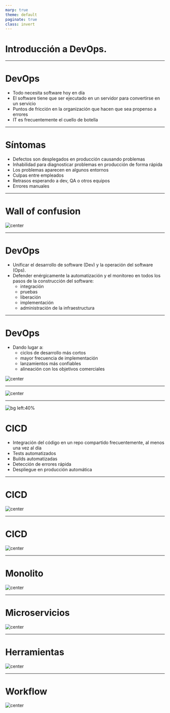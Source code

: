 ```yaml
---
marp: true
theme: default
paginate: true
class: invert
---
```

# Introducción a DevOps.

<style>
img[alt~="center"] {
  display: block;
  margin: 0 auto;
}
</style>


---

# DevOps
- Todo necesita software hoy en día
- El software tiene que ser ejecutado en un servidor para convertirse en un servicio
- Puntos de fricción en la organización que hacen que sea propenso a errores
- IT es frecuentemente el cuello de botella

---
# Síntomas
- Defectos son desplegados en producción causando problemas
- Inhabilidad para diagnosticar problemas en producción de forma rápida
- Los problemas aparecen en algunos entornos
- Culpas entre empleados
- Retrasos esperando a dev, QA o otros equipos
- Errores manuales

---
# Wall of confusion

![center](imgs/teory/1.png)

---
# DevOps

- Unificar el desarrollo de software (Dev) y la operación del software (Ops).
- Defender enérgicamente la automatización y el monitoreo en todos los pasos de la construcción del software: 
    - integración 
    - pruebas
    - liberación 
    - implementación 
    - administración de la infraestructura

---
# DevOps

- Dando lugar a:
    - ciclos de desarrollo más cortos
    - mayor frecuencia de implementación
    - lanzamientos más confiables
    - alineación con los objetivos comerciales

![center](imgs/teory/2.png)

---

![center](imgs/teory/3.png)

---

![bg left:40%](imgs/teory/4.png)

# CICD
- Integración del código en un repo compartido frecuentemente, al menos una vez al día
- Tests automatizados
- Builds automatizadas
- Detección de errores rápida
- Despliegue en producción automática

---
# CICD
![center](imgs/teory/5.png)

---
# CICD
![center](imgs/teory/6.png)

---
# Monolito
![center](imgs/teory/9.png)

---
# Microservicios
![center](imgs/teory/10.png)

---
# Herramientas
![center](imgs/teory/11.png)

---
# Workflow
![center](imgs/teory/13.png)
